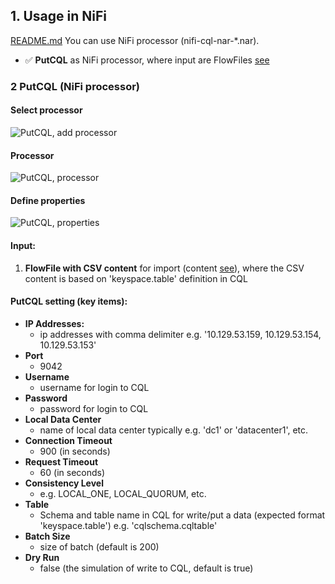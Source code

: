 ## 1. Usage in NiFi
[README.md](../../../README.md)
You can use NiFi processor (nifi-cql-nar-*.nar).
- ✅ **PutCQL** as NiFi processor, where input are FlowFiles [see](#2-cqlprocessor)

### 2 PutCQL (NiFi processor)

#### Select processor
![PutCQL, add processor](https://github.com/george0st/Csv2Cql/blob/main/nifi/cql-processor/docs/assets/nifi_putcql_add_processor.png)

#### Processor
![PutCQL, processor](https://github.com/george0st/Csv2Cql/blob/main/nifi/cql-processor/docs/assets/nifi_putcql_processor.png)

#### Define properties
![PutCQL, properties](https://github.com/george0st/Csv2Cql/blob/main/nifi/cql-processor/docs/assets/nifi_putcql_properties.png)

#### Input:
1. **FlowFile with CSV content** for import (content [see](../../../README.md#31-expected-contentformat)),
   where the CSV content is based on 'keyspace.table' definition in CQL

#### PutCQL setting (key items):
- **IP Addresses:**
  - ip addresses with comma delimiter e.g. '10.129.53.159, 10.129.53.154, 10.129.53.153'
- **Port**
  - 9042 
- **Username**
  - username for login to CQL
- **Password**
  - password for login to CQL
- **Local Data Center**
  - name of local data center typically e.g. 'dc1' or 'datacenter1', etc.
- **Connection Timeout**
  - 900 (in seconds)
- **Request Timeout**
  - 60 (in seconds)
- **Consistency Level**
  - e.g. LOCAL_ONE, LOCAL_QUORUM, etc.
- **Table**
  - Schema and table name in CQL for write/put a data (expected format 'keyspace.table') 
    e.g. 'cqlschema.cqltable' 
- **Batch Size**
  - size of batch (default is 200)
- **Dry Run**
  - false (the simulation of write to CQL, default is true)
